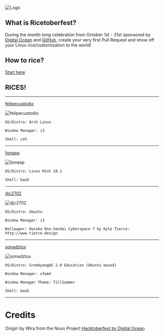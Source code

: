 <p align="center">

![Logo](https://i.imgur.com/ThseYJ9.png)

## What is Ricetoberfest?
During the month-long celebration from October 1st - 31st sponsored by [Digital Ocean](https://hacktoberfest.digitalocean.com/) and [GitHub](https://github.com/blog/2433-celebrate-open-source-this-october-with-hacktoberfest), create your very first Pull Request and show off your Linux rice/customization to the world!

## How to rice?

[Start here](https://www.reddit.com/r/unixporn/)

## RICES!

___
[felipecustodio](https://github.com/felipecustodio)

![felipecustodio](https://i.imgur.com/Rch2mHu.png)

`OS/Distro: Arch Linux `

`Window Manager: i3`

`Shell: zsh`
___
[lionasp](https://github.com/lionasp)

![lionasp](https://i.imgur.com/EHTX5W2.jpg)

`OS/Distro: Linux Mint 18.1 `

`Shell: bash`
___

[djc2702](https://github.com/djc2702)

![djc2702](https://i.imgur.com/uwIzXdT.png)

`OS/Distro: Ubuntu`

`Window Manager: i3`

`Wallpaper: Hosaka Ono-Sendai Cyberspace 7 by Kyle Tierce: http://www.tierce.design`

___

[sonadztux](https://github.com/sonadztux)

![sonadztux](https://i.imgur.com/LOVmnEq.jpeg)

`OS/Distro: GrombyangOS 2.0 Education (Ubuntu based)`

`Window Manager: xfwm4`

`Window Manager Theme: TillSummer`

`Shell: bash`

___

</p>

# Credits
Onigiri by Wira from the Noun Project
[Hacktoberfest by Digital Ocean](https://hacktoberfest.digitalocean.com/)
